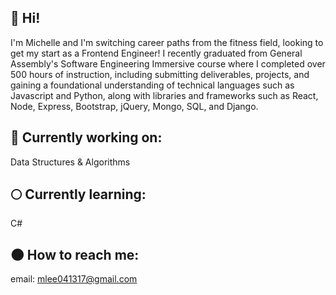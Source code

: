 ## 👼 Hi! 

I'm Michelle and I'm switching career paths from the fitness field, looking to get my start as a Frontend Engineer! I recently graduated from General Assembly's Software Engineering Immersive course where I completed over 500 hours of instruction, including submitting deliverables, projects, and gaining a foundational understanding of technical languages such as Javascript and Python, along with libraries and frameworks such as React, Node, Express, Bootstrap, jQuery, Mongo, SQL, and Django. 

## 🌙 Currently working on:
Data Structures & Algorithms

## 🌕 Currently learning:
C#

## 🌑 How to reach me:
email: mlee041317@gmail.com

